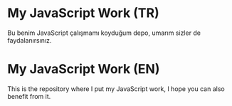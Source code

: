 # My JavaScript Work (TR)
Bu benim JavaScript çalışmamı koyduğum depo, umarım sizler de faydalanırsınız.

# My JavaScript Work (EN)
This is the repository where I put my JavaScript work, I hope you can also benefit from it.
